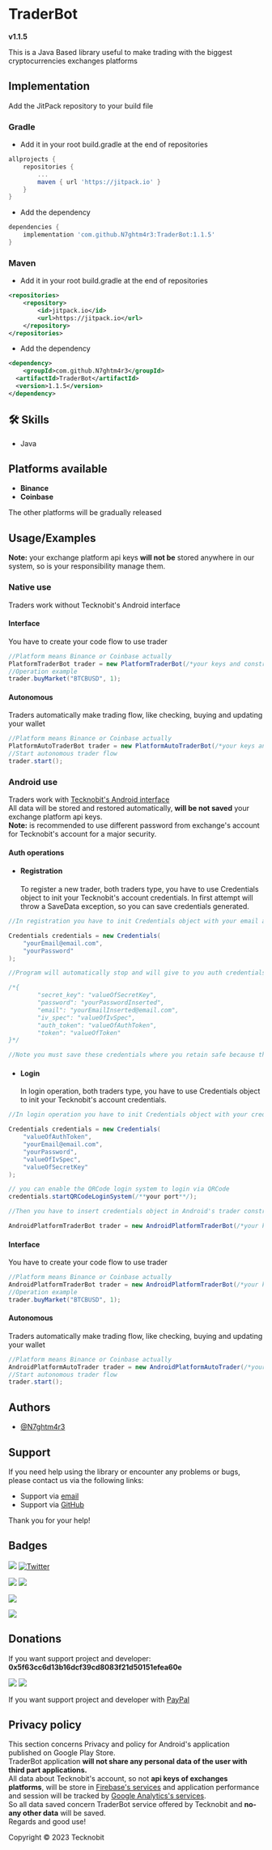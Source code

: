 # TraderBot
**v1.1.5**

This is a Java Based library useful to make trading with the biggest cryptocurrencies exchanges platforms

## Implementation

Add the JitPack repository to your build file

### Gradle

- Add it in your root build.gradle at the end of repositories

```gradle
allprojects {
    repositories {
        ...
        maven { url 'https://jitpack.io' }
    }
}
```
- Add the dependency

```gradle
dependencies {
	implementation 'com.github.N7ghtm4r3:TraderBot:1.1.5'
}
```

### Maven

- Add it in your root build.gradle at the end of repositories

```xml
<repositories>
    <repository>
        <id>jitpack.io</id>
        <url>https://jitpack.io</url>
    </repository>
</repositories>
```
- Add the dependency

```xml
<dependency>
    <groupId>com.github.N7ghtm4r3</groupId>
  <artifactId>TraderBot</artifactId>
  <version>1.1.5</version>
</dependency>
```

## 🛠 Skills
- Java

## Platforms available

- **Binance**
- **Coinbase**

The other platforms will be gradually released

## Usage/Examples

**Note:** your exchange platform api keys **will not be** stored anywhere in our system, so is your responsibility
manage them.

### Native use
Traders work without Tecknobit's Android interface

#### Interface

You have to create your code flow to use trader

```java
//Platform means Binance or Coinbase actually
PlatformTraderBot trader = new PlatformTraderBot(/*your keys and constructor params*/);
//Operation example
trader.buyMarket("BTCBUSD", 1);
```
#### Autonomous

Traders automatically make trading flow, like checking, buying and updating your wallet

```java
//Platform means Binance or Coinbase actually
PlatformAutoTraderBot trader = new PlatformAutoTraderBot(/*your keys and constructor params*/);
//Start autonomous trader flow 
trader.start();
```

### Android use
Traders work with <a href="https://play.google.com/store/apps/details?id=com.tecknobit.traderbot">Tecknobit's Android interface </a><br>
All data will be stored and restored automatically, **will be not saved** your exchange platform api keys. <br>
**Note:** is recommended to use different password from exchange's account for Tecknobit's account for a major security.
#### Auth operations
- #### Registration
    To register a new trader, both traders type, you have to use Credentials object to init your Tecknobit's account credentials.
    In first attempt will throw a SaveData exception, so you can save credentials generated.

```java
//In registration you have to init Credentials object with your email and password for Tecknobit's account.

Credentials credentials = new Credentials(
    "yourEmail@email.com",
    "yourPassword"
);

//Program will automatically stop and will give to you auth credentials in this format:

/*{
        "secret_key": "valueOfSecretKey",
        "password": "yourPasswordInserted",
        "email": "yourEmailInserted@email.com",
        "iv_spec": "valueOfIvSpec",
        "auth_token": "valueOfAuthToken",
        "token": "valueOfToken"
}*/

//Note you must save these credentials where you retain safe because them are needed in auth operations.
```

- #### Login
    In login operation, both traders type, you have to use Credentials object to init your Tecknobit's account credentials.

```java
//In login operation you have to init Credentials object with your credentials given from Registration

Credentials credentials = new Credentials(
    "valueOfAuthToken",
    "yourEmail@email.com",
    "yourPassword",
    "valueOfIvSpec",
    "valueOfSecretKey"
);

// you can enable the QRCode login system to login via QRCode
credentials.startQRCodeLoginSystem(/**your port**/);

//Then you have to insert credentials object in Android's trader constructor and trader will start with your Tecknobit's account.

AndroidPlatformTraderBot trader = new AndroidPlatformTraderBot(/*your keys and constructor params*/, credentials);
```
#### Interface

You have to create your code flow to use trader

```java
//Platform means Binance or Coinbase actually
AndroidPlatformTraderBot trader = new AndroidPlatformTraderBot(/*your keys and constructor params*/, credentials);
//Operation example
trader.buyMarket("BTCBUSD", 1);
```
#### Autonomous

Traders automatically make trading flow, like checking, buying and updating your wallet

```java
//Platform means Binance or Coinbase actually
AndroidPlatformAutoTrader trader = new AndroidPlatformAutoTrader(/*your keys and constructor params*/, credentials);
//Start autonomous trader flow 
trader.start();
```

## Authors

- [@N7ghtm4r3](https://www.github.com/N7ghtm4r3)

## Support

If you need help using the library or encounter any problems or bugs, please contact us via the following links:

- Support via <a href="mailto:infotecknobitcompany@gmail.com">email</a>
- Support via <a href="https://github.com/N7ghtm4r3/TraderBot/issues/new">GitHub</a>

Thank you for your help!

## Badges

[![](https://img.shields.io/badge/Google_Play-414141?style=for-the-badge&logo=google-play&logoColor=white)](https://play.google.com/store/apps/developer?id=Tecknobit)
[![Twitter](https://img.shields.io/badge/Twitter-1DA1F2?style=for-the-badge&logo=twitter&logoColor=white)](https://twitter.com/tecknobit)

[![](https://img.shields.io/badge/Coinbase-0052FF?style=for-the-badge&logo=Coinbase&logoColor=white)](https://docs.cloud.coinbase.com/commerce/docs)
[![](https://img.shields.io/badge/Binance-FCD535?style=for-the-badge&logo=binance&logoColor=white)](https://binance-docs.github.io/apidocs/spot/en/#general-api-information)

[![](https://img.shields.io/badge/Java-ED8B00?style=for-the-badge&logo=java&logoColor=white)](https://www.oracle.com/java/)

[![](https://jitpack.io/v/N7ghtm4r3/TraderBot.svg)](https://jitpack.io/#N7ghtm4r3/TraderBot)
## Donations 

If you want support project and developer: **0x5f63cc6d13b16dcf39cd8083f21d50151efea60e**

![](https://img.shields.io/badge/Bitcoin-000000?style=for-the-badge&logo=bitcoin&logoColor=white) 
![](https://img.shields.io/badge/Ethereum-3C3C3D?style=for-the-badge&logo=Ethereum&logoColor=white)

If you want support project and developer with <a href="https://www.paypal.com/donate/?hosted_button_id=5QMN5UQH7LDT4">PayPal</a>

## Privacy policy

This section concerns Privacy and policy for Android's application published on Google Play Store. <br>
TraderBot application **will not share any personal data of the user with third part applications.** <br> 
All data about Tecknobit's account, so not **api keys of exchanges platforms**, will be store in <a href="https://firebase.google.com/">Firebase's services</a>
and application performance and session will be tracked by <a href="https://analytics.google.com/">Google Analytics's services</a>. <br>
So all data saved concern TraderBot service offered by Tecknobit and **no-any other data** will be saved. <br>
Regards and good use!

Copyright © 2023 Tecknobit
